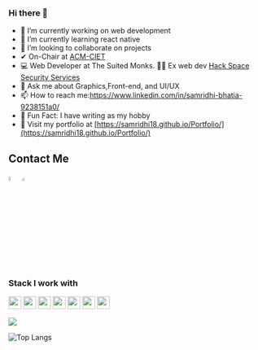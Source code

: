 ### Hi there 👋



- 🔭 I’m currently working on web development
- 🌱 I’m currently learning react native
- 👯 I’m looking to collaborate on projects
- ✔ On-Chair at [ACM-CIET](https://acm.chitkara.edu.in)
- 💻 Web Developer at The Suited Monks.
👨‍💻 Ex web dev [Hack Space Security Services](https://hackspace.co.in/) 
- 💬 Ask me about Graphics,Front-end, and UI/UX
- 📫 How to reach me:https://www.linkedin.com/in/samridhi-bhatia-9238151a0/
- 🕺 Fun Fact: I have writing as my hobby
- 🏡 Visit my portfolio at [https://samridhi18.github.io/Portfolio/](https://samridhi18.github.io/Portfolio/)

## Contact Me
  [<img src="https://img.icons8.com/color/48/000000/linkedin.png" width="4.5%"/>](https://www.linkedin.com/in/samridhi-bhatia-9238151a0/)  [<img src="https://sourcerer.io/icons/logo-sharing.svg" width="3.5%" alt="Sourcerer">](https://sourcerer.io/samridhi18)
<h3>Stack I work with</h3>
<p align="left">

<img src="https://img.shields.io/badge/java-11B48A.svg?&style=for-the-badge&logo=java&logoColor=white" height="25"/>
<img src="https://img.shields.io/badge/javascript-6400AA.svg?&style=for-the-badge&logo=javascript&logoColor=white" height="25"/>

<img src="https://img.shields.io/badge/react-4479A1.svg?&style=for-the-badge&logo=react&logoColor=white" height="25"/>
<img src="https://img.shields.io/badge/linux-FB7A24.svg?&style=for-the-badge&logo=linux&logoColor=white" height="25"/>

<img src="https://img.shields.io/badge/Bootstrap-563D7C.svg?&style=for-the-badge&logo=bootstrap&logoColor=white" height="25"/>


<img src="https://img.shields.io/badge/HTML-E34F26.svg?&style=for-the-badge&logo=html5&logoColor=white" height="25"/>

<img src="https://img.shields.io/badge/Git-F05032.svg?&style=for-the-badge&logo=git&logoColor=white" height="25"/>
</p> 
 <img src="https://github-readme-stats.vercel.app/api?username=samridhi18&&show_icons=true&title_color=08fdd8&icon_color=bb2acf&text_color=ffffff&bg_color=0a192f&count_private=true"/>

![Top Langs](https://github-readme-stats.vercel.app/api/top-langs/?username=samridhi18)

